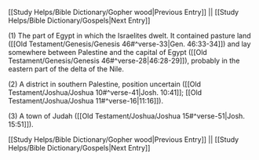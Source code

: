 [[Study Helps/Bible Dictionary/Gopher wood|Previous Entry]]  ||  [[Study Helps/Bible Dictionary/Gospels|Next Entry]]

 (1) The part of Egypt in which the Israelites dwelt. It contained pasture land ([[Old Testament/Genesis/Genesis 46#^verse-33|Gen. 46:33-34]]) and lay somewhere between Palestine and the capital of Egypt ([[Old Testament/Genesis/Genesis 46#^verse-28|46:28-29]]), probably in the eastern part of the delta of the Nile.

 (2) A district in southern Palestine, position uncertain ([[Old Testament/Joshua/Joshua 10#^verse-41|Josh. 10:41]]; [[Old Testament/Joshua/Joshua 11#^verse-16|11:16]]).

 (3) A town of Judah ([[Old Testament/Joshua/Joshua 15#^verse-51|Josh. 15:51]]).

[[Study Helps/Bible Dictionary/Gopher wood|Previous Entry]]  ||  [[Study Helps/Bible Dictionary/Gospels|Next Entry]]